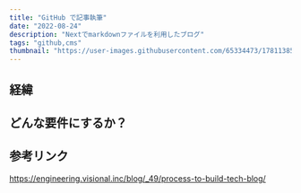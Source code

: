 ```yaml
---
title: "GitHub で記事執筆"
date: "2022-08-24"
description: "Nextでmarkdownファイルを利用したブログ"
tags: "github,cms"
thumbnail: "https://user-images.githubusercontent.com/65334473/178113856-78f748da-2b11-4ee4-b2cb-3485bbf3eba8.jpg"
---
```


## 経緯

## どんな要件にするか？

## 参考リンク

https://engineering.visional.inc/blog/_49/process-to-build-tech-blog/
